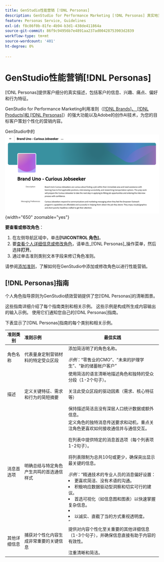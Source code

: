 ```yaml
---
title: GenStudio性能营销 [!DNL Personas]
description: GenStudio for Performance Marketing [!DNL Personas] 真实地呈现了客户区段，并捕捉了他们的兴趣、痛点、偏好和行为特征。
feature: Personas Service, Guidelines
exl-id: f8c86f0b-81fe-4b94-b3d1-438de411864a
source-git-commit: 86f9c94956b7e4891aa237ad00428753903d2839
workflow-type: tm+mt
source-wordcount: '401'
ht-degree: 0%

---
```


# GenStudio性能营销[!DNL Personas]

[!DNL Personas]提供客户细分的真实描述，包括客户的信息、兴趣、痛点、偏好和行为特征。

GenStudio for Performance Marketing利用准则（[[!DNL Brands]、 [!DNL Products]和 [!DNL Personas]](overview.md)）的强大功能以及Adobe的创作AI技术，为您的目标客户策划个性化的营销内容&#x200B;。

GenStudio中的![[!DNL Personas]性能营销准则](/help/assets/personas-guidelines.png){width="650" zoomable="yes"}

**要查看或修改角色**：

1. 在左侧导航区域中，单击&#x200B;**[!UICONTROL 角色]**。
1. 要[查看个人详细信息或修改角色](add-guidelines.md#manage-personas)，请单击&#x200B;_[!DNL Personas]_操作菜单，然后选择&#x200B;**打开**。
1. 通过单击准则类别文本字段来修订角色准则。

请参阅[添加准则](add-guidelines.md)，了解如何在GenStudio中添加或修改角色以进行性能营销。

## [!DNL Personas]指南

个人角色指导原则为GenStudio绩效营销提供了您[!DNL Personas]的清晰图景。

这些指南详细介绍了每个指南类别和相关示例。 这些示例是构成所生成内容输出的输入示例。 使用它们通知您自己的[!DNL Personas]指南。

下表显示了[!DNL Personas]指南的每个类别和相关示例。

| 准则类别 | 准则示例 | 最佳实践 |
| ------------------| :---------- |-------------|
| 角色名称 | 代表量身定制营销材料的特定受众区段 | 添加简洁明了的角色名称。<br><br>_示例_：“零售业的CMO”、“未来的护理学生”、“新的储蓄帐户客户” |
| 描述 | 定义关键特征、需求和行为的简短摘要 | 使用简洁的语言清晰地描述角色和独特的受众分段（1-2个句子）。<br><br>关注此受众区段的驱动因素（需求、核心特征等）<br><br>保持描述简洁且没有深层人口统计数据或额外信息。 |
| 消息首选项 | 明确总结与特定角色产生共鸣的首选通信样式 | 定义角色的独特消息传送要求和动机，重点关注角色更喜欢如何接收通信并与通信交互。<br><br>在列表中提供特定的消息首选项（每个列表项1-2句子）。<br><br>将列表限制为总共10句或更少，确保突出显示最关键的信息。<br><br>_示例_：“精通技术的专业人员的消息偏好设置：<li>更喜欢简洁、没有术语的沟通。</li><li>积极响应数据驱动型洞察和切实可行的建议。</li><li>首选可视化（如信息图和图表）以快速掌握复杂信息。<li><li>以诚实、直截了当的方式重视透明度。</li>” |
| 其他详细信息 | 捕获对个性化内容生成非常重要的关键信息 | 提供对内容个性化至关重要的其他详细信息（1-3个句子），并确保信息直接有助于内容的有效性。<br><br>注重清晰和简洁。 |
